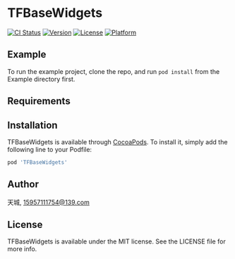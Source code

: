 # TFBaseWidgets

[![CI Status](https://img.shields.io/travis/天城/TFBaseWidgets.svg?style=flat)](https://travis-ci.org/天城/TFBaseWidgets)
[![Version](https://img.shields.io/cocoapods/v/TFBaseWidgets.svg?style=flat)](https://cocoapods.org/pods/TFBaseWidgets)
[![License](https://img.shields.io/cocoapods/l/TFBaseWidgets.svg?style=flat)](https://cocoapods.org/pods/TFBaseWidgets)
[![Platform](https://img.shields.io/cocoapods/p/TFBaseWidgets.svg?style=flat)](https://cocoapods.org/pods/TFBaseWidgets)

## Example

To run the example project, clone the repo, and run `pod install` from the Example directory first.

## Requirements

## Installation

TFBaseWidgets is available through [CocoaPods](https://cocoapods.org). To install
it, simply add the following line to your Podfile:

```ruby
pod 'TFBaseWidgets'
```

## Author

天城, 15957111754@139.com

## License

TFBaseWidgets is available under the MIT license. See the LICENSE file for more info.
